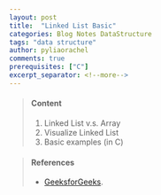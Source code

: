 ```yaml
---
layout: post
title:  "Linked List Basic"
categories: Blog Notes DataStructure
tags: "data structure"
author: pyliaorachel
comments: true
prerequisites: ["C"]
excerpt_separator: <!--more-->
---
```


>#### Content
>1. Linked List v.s. Array
>2. Visualize Linked List
>3. Basic examples (in C)

<!--more-->

>#### References 
>* [GeeksforGeeks][GeeksforGeeks].

[GeeksforGeeks]: "http://www.geeksforgeeks.org/linked-list-vs-array/"